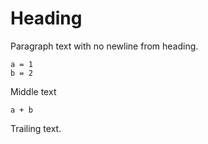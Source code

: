 # Heading
Paragraph text with no newline from heading.

```
a = 1
b = 2
```

Middle text

```
a + b
```

Trailing text.